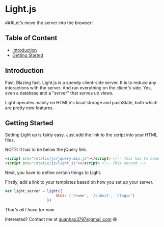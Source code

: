 Light.js
========
###Let's move the server into the browser!

Table of Content
----------------
- [Introduction](#intro)
- [Getting Started](#start)

Introduction <a name='intro'></a>
------------
Fast. Blazing fast. Light.js is a speedy client-side server. It is to reduce any interactions with the server. And run everything on the client's side. Yes, even a database and a "server" that serves up views.

Light operates mainly on HTML5's local storage and pushState, both which are pretty new features.

Getting Started <a name='start'></a>
---------------
Setting Light up is fairly easy. Just add the link to the script into your HTML files. 

NOTE: It has to be below the jQuery link.
```html
<script src="/static/js/jquery.min.js"></script> <!-- This has to come first -->
<script src="/static/js/light.js"></script> <!-- This second -->
```

Next, you have to define certain things to Light.

Firstly, add a link to your templates based on how you set up your server.
```javascript
var light_server = light({
                       html: ['/home', '/submit', '/login']
                   })
```

*That's all I have for now.*

Interested? Contact me at guanhao3797@gmail.com :smile:
